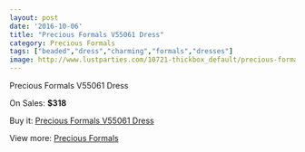 ```yaml
---
layout: post
date: '2016-10-06'
title: "Precious Formals V55061 Dress"
category: Precious Formals
tags: ["beaded","dress","charming","formals","dresses"]
image: http://www.lustparties.com/10721-thickbox_default/precious-formals-v55061-dress.jpg
---
```

Precious Formals V55061 Dress

On Sales: **$318**
<a href="https://www.lustparties.com/en/precious-formals/3661-precious-formals-v55061-dress.html"><amp-img layout="responsive" width="600" height="600" src="//www.lustparties.com/10721-thickbox_default/precious-formals-v55061-dress.jpg" alt="Precious Formals V55061 Dress 0" /></a>

Buy it: [Precious Formals V55061 Dress](https://www.lustparties.com/en/precious-formals/3661-precious-formals-v55061-dress.html "Precious Formals V55061 Dress")

View more: [Precious Formals](https://www.lustparties.com/en/18-precious-formals "Precious Formals")